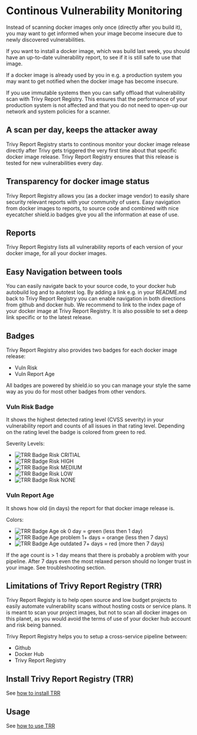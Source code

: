 # Continous Vulnerability Monitoring
Instead of scanning docker images only once (directly after you build it), you may want to get informed when your image 
become insecure due to newly discovered vulnerabilities. 

If you want to install a docker image, which was build last 
week, you should have an up-to-date vulnerability report, to see if it is still safe to use that image. 

If a docker image is already used by you in e.g. a production system you may want to get notified when the docker image 
has become insecure. 

If you use immutable systems then you can safly offload that vulnerability scan with Trivy 
Report Registry. This ensures that the performance of your production system is not affected and that you do not 
need to open-up our network and system policies for a scanner.  
 
## A scan per day, keeps the attacker away
Trivy Report Registry starts to continous monitor your docker image release directly after Trivy gets triggered the very
first time about that specific docker image release. Trivy Report Registry ensures that this release is tested for new 
vulnerabilities every day. 

## Transparency for docker image status
Trivy Report Registry allows you (as a docker image vendor) to easily share security relevant reports with your 
community of users. Easy navigation from docker images to reports, to source code and combined with nice eyecatcher 
shield.io badges give you all the information at ease of use.

## Reports
Trivy Report Registry lists all vulnerability reports of each version of your docker image, for all your docker images.

## Easy Navigation between tools
You can easily navigate back to your source code, to your docker hub autobuild log and to autotest log. 
By adding a link e.g. in your README.md back to Trivy Report Registry you can enable navigation in both directions from 
github and docker hub. We recommend to link to the index page of your docker image at Trivy Report Registry. It is also 
possible to set a deep link specific or to the latest release.

## Badges
Trivy Report Registry also provides two badges for each docker image release:
 + Vuln Risk
 + Vuln Report Age

All badges are powered by shield.io so you can manage your style the same way as you do for most other badges from other vendors.

### Vuln Risk Badge
It shows the highest detected rating level (CVSS severity) in your vulnerability report and counts of all issues 
in that rating level. Depending on the rating level the badge is colored from green to red.

Severity Levels:
 + ![TRR Badge Risk CRITIAL](https://img.shields.io/endpoint?url=https://raw.githubusercontent.com/christian-weiss/trivy-report-registry/master/examples/badges/VulnRisk_CRITICAL.json) 
 + ![TRR Badge Risk HIGH](https://img.shields.io/endpoint?url=https://raw.githubusercontent.com/christian-weiss/trivy-report-registry/master/examples/badges/VulnRisk_HIGH.json) 
 + ![TRR Badge Risk MEDIUM](https://img.shields.io/endpoint?url=https://raw.githubusercontent.com/christian-weiss/trivy-report-registry/master/examples/badges/VulnRisk_MEDIUM.json) 
 + ![TRR Badge Risk LOW](https://img.shields.io/endpoint?url=https://raw.githubusercontent.com/christian-weiss/trivy-report-registry/master/examples/badges/VulnRisk_LOW.json) 
 + ![TRR Badge Risk NONE](https://img.shields.io/endpoint?url=https://raw.githubusercontent.com/christian-weiss/trivy-report-registry/master/examples/badges/VulnRisk_NONE.json) 

 
### Vuln Report Age
It shows how old (in days) the report for that docker image release is. 

Colors:
- ![TRR Badge Age ok](https://img.shields.io/endpoint?url=https://raw.githubusercontent.com/christian-weiss/trivy-report-registry/master/examples/badges/VulnCheck_1day.json) 0 day = green (less then 1 day) 
- ![TRR Badge Age problem](https://img.shields.io/endpoint?url=https://raw.githubusercontent.com/christian-weiss/trivy-report-registry/master/examples/badges/VulnCheck_2days.json) 1+ days = orange (less then 7 days)
- ![TRR Badge Age outdated](https://img.shields.io/endpoint?url=https://raw.githubusercontent.com/christian-weiss/trivy-report-registry/master/examples/badges/VulnCheck_aged.json) 7+ days = red (more then 7 days) 

If the age count is > 1 day means that there is probably a problem with your pipeline. 
After 7 days even the most relaxed person should no longer trust in your image.
See troubleshooting section.

## Limitations of Trivy Report Registry (TRR)
Trivy Report Registy is to help open source and low budget projects to easily automate vulnerability 
scans without hosting costs or service plans. It is meant to scan your project images, but not to scan all
docker images on this planet, as you would avoid the terms of use of your docker hub account and risk being banned.

Trivy Report Registry helps you to setup a cross-service pipeline between:
+ Github
+ Docker Hub
+ Trivy Report Registry

## Install Trivy Report Registry (TRR)
See [how to install TRR](docs/INSTALL.md)

## Usage
See [how to use TRR](docs/USAGE.md)